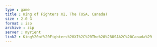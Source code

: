 ```yaml
---
type : game
title : King of Fighters XI, The (USA, Canada)
size : 2.0 G
format : iso
archive : zip
server : myrient
link2 : King%20of%20Fighters%20XI%2C%20The%20%28USA%2C%20Canada%29
---
```

